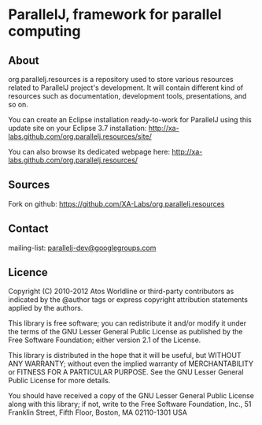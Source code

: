ParallelJ, framework for parallel computing
===========================================

About
-----

org.parallelj.resources is a repository used to store various resources related to ParallelJ project's development. It will contain different kind of resources such as documentation, development tools, presentations, and so on.

You can create an Eclipse installation ready-to-work for ParallelJ using this update site on your Eclipse 3.7 installation: http://xa-labs.github.com/org.parallelj.resources/site/

You can also browse its dedicated webpage here: http://xa-labs.github.com/org.parallelj.resources/

Sources
-------

Fork on github: https://github.com/XA-Labs/org.parallelj.resources

Contact
-------

mailing-list: parallelj-dev@googlegroups.com

Licence
-------

Copyright (C) 2010-2012 Atos Worldline or third-party contributors as
indicated by the @author tags or express copyright attribution
statements applied by the authors.

This library is free software; you can redistribute it and/or
modify it under the terms of the GNU Lesser General Public
License as published by the Free Software Foundation; either
version 2.1 of the License.

This library is distributed in the hope that it will be useful,
but WITHOUT ANY WARRANTY; without even the implied warranty of
MERCHANTABILITY or FITNESS FOR A PARTICULAR PURPOSE. See the GNU
Lesser General Public License for more details.

You should have received a copy of the GNU Lesser General Public
License along with this library; if not, write to the Free Software
Foundation, Inc., 51 Franklin Street, Fifth Floor, Boston, MA 02110-1301 USA
